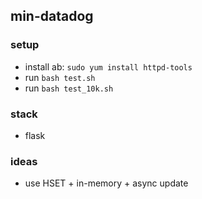 ## min-datadog

### setup

* install ab: `sudo yum install httpd-tools`
* run `bash test.sh`
* run `bash test_10k.sh`

### stack

* flask

### ideas
 
* use HSET + in-memory + async update

